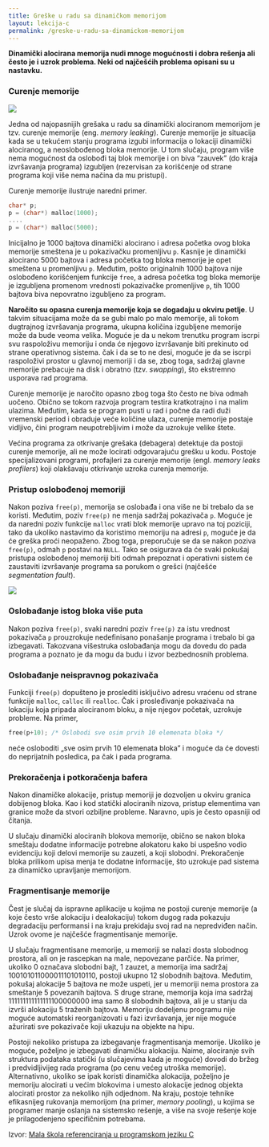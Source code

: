 ```yaml
---
title: Greške u radu sa dinamičkom memorijom
layout: lekcija-c
permalink: /greske-u-radu-sa-dinamickom-memorijom
---
```


**Dinamički alocirana memorija nudi mnoge mogućnosti i dobra rešenja ali često je i uzrok problema. Neki od najčešćih problema opisani su u nastavku.**

### Curenje memorije

![](http://www.waterdamage.co.uk/wp-content/uploads/2013/02/pipe-leak.jpg)

Jedna od najopasnijih grešaka u radu sa dinamički alociranom memorijom je tzv. curenje memorije (eng. *memory leaking*). Curenje memorije je situacija kada se u tekućem stanju programa izgubi informacija o lokaciji dinamički alociranog, a neoslobođenog bloka memorije. U tom slučaju, program više nema mogućnost da oslobođi taj blok memorije i on biva “zauvek” (do kraja izvršavanja programa) izgubljen (rezervisan za korišćenje od strane programa koji više nema načina da mu pristupi).

Curenje memorije ilustruje naredni primer.

```c
char* p;
p = (char*) malloc(1000);
....
p = (char*) malloc(5000);
```

Inicijalno je 1000 bajtova dinamički alocirano i adresa početka ovog bloka memorije smeštena je u pokazivačku promenljivu `p`. Kasnije je dinamički alocirano 5000 bajtova i adresa početka tog bloka memorije je opet smeštena u promenljivu `p`. Međutim, pošto originalnih 1000 bajtova nije oslobođeno korišćenjem funkcije `free`, a adresa početka tog bloka memorije je izgubljena promenom vrednosti pokazivačke promenljive `p`, tih 1000 bajtova biva nepovratno izgubljeno za program.

**Naročito su opasna curenja memorije koja se dogadaju u okviru petlje**. U takvim situacijama može da se gubi malo po malo memorije, ali tokom dugtrajnog izvršavanja programa, ukupna količina izgubljene memorije može da bude veoma velika. Moguće je da u nekom trenutku program iscrpi svu raspoloživu memoriju i onda će njegovo izvršavanje biti prekinuto od strane operativnog sistema. čak i da se to ne desi, moguće je da se iscrpi raspoloživi prostor u glavnoj memoriji i da se, zbog toga, sadržaj glavne memorije prebacuje na disk i obratno (tzv. *swapping*), što ekstremno usporava rad programa.

Curenje memorije je naročito opasno zbog toga što često ne biva odmah uočeno. Obično se tokom razvoja program testira kratkotrajno i na malim ulazima. Međutim, kada se program pusti u rad i počne da radi duži vremenski period i obraduje veće količine ulaza, curenje memorije postaje vidljivo, čini program neupotrebljivim i može da uzrokuje velike štete.

Većina programa za otkrivanje grešaka (debagera) detektuje da postoji curenje memorije, ali ne može locirati odgovarajuću grešku u kodu. Postoje specijalizovani programi, profajleri za curenje memorije (engl. *memory leaks profilers*) koji olakšavaju otkrivanje uzroka curenja memorije.

### Pristup oslobođenoj memoriji

Nakon poziva `free(p)`, memorija se oslobađa i ona više ne bi trebalo da se koristi. Međutim, poziv `free(p)` ne menja sadržaj pokazivača `p`. Moguće je da naredni poziv funkcije `malloc` vrati blok memorije upravo na toj poziciji, tako da ukoliko nastavimo da koristimo memoriju na adresi `p`, moguće je da će greška proći neopaženo. Zbog toga, preporučuje se da se nakon poziva `free(p)`, odmah `p` postavi na `NULL`. Tako se osigurava da će svaki pokušaj pristupa oslobođenoj memoriji biti odmah prepoznat i operativni sistem će zaustaviti izvršavanje programa sa porukom o grešci (najčešće *segmentation fault*).

![](https://imgs.xkcd.com/comics/compiler_complaint.png)

### Oslobađanje istog bloka više puta

Nakon poziva `free(p)`, svaki naredni poziv `free(p)` za istu vrednost pokazivača `p` prouzrokuje nedefinisano ponašanje programa i trebalo bi ga izbegavati. Takozvana višestruka oslobađanja mogu da dovedu do pada programa a poznato je da mogu da budu i izvor bezbednosnih problema.

### Oslobađanje neispravnog pokazivača

Funkciji `free(p)` dopušteno je proslediti isključivo adresu vraćenu od strane funkcije `malloc`, `calloc` ili `realloc`. Čak i prosleđivanje pokazivača na lokaciju koja pripada alociranom bloku, a nije njegov početak, uzrokuje probleme. Na primer,

```c
free(p+10); /* Oslobodi sve osim prvih 10 elemenata bloka */
```

neće osloboditi „sve osim prvih 10 elemenata bloka” i moguće da će dovesti do neprijatnih posledica, pa čak i pada programa.

### Prekoračenja i potkoračenja bafera

Nakon dinamičke alokacije, pristup memoriji je dozvoljen u okviru granica dobijenog bloka. Kao i kod statički alociranih nizova, pristup elementima van granice može da stvori ozbiljne probleme. Naravno, upis je često opasniji od čitanja.

U slučaju dinamički alociranih blokova memorije, obično se nakon bloka smeštaju dodatne informacije potrebne alokatoru kako bi uspešno vodio evidenciju koji delovi memorije su zauzeti, a koji slobodni. Prekoračenje bloka prilikom upisa menja te dodatne informacije, što uzrokuje pad sistema za dinamičko upravljanje memorijom.

### Fragmentisanje memorije

Čest je slučaj da ispravne aplikacije u kojima ne postoji curenje memorije (a koje često vrše alokaciju i dealokaciju) tokom dugog rada pokazuju degradaciju performansi i na kraju prekidaju svoj rad na nepredviđen način. Uzrok ovome je najčešće fragmentisanje memorije.

U slučaju fragmentisane memorije, u memoriji se nalazi dosta slobodnog prostora, ali on je rascepkan na male, nepovezane parčiće. Na primer, ukoliko 0 označava slobodni bajt, 1 zauzet, a memorija ima sadržaj 100101011000011101010110, postoji ukupno 12 slobodnih bajtova. Međutim, pokušaj alokacije 5 bajtova ne može uspeti, jer u memoriji nema prostora za smeštanje 5 povezanih bajtova. S druge strane, memorija koja ima sadržaj 111111111111111100000000 ima samo 8 slobodnih bajtova, ali je u stanju da izvrši alokaciju 5 traženih bajtova. Memoriju dodeljenu programu nije moguće automatski reorganizovati u fazi izvršavanja, jer nije moguće ažurirati sve pokazivače koji ukazuju na objekte na hipu.

Postoji nekoliko pristupa za izbegavanje fragmentisanja memorije. Ukoliko je moguće, poželjno je izbegavati dinamičku alokaciju. Naime, alociranje svih struktura podataka statički (u slučajevima kada je moguće) dovodi do bržeg i predvidljivijeg rada programa (po cenu većeg utroška memorije). Alternativno, ukoliko se ipak koristi dinamička alokacija, poželjno je memoriju alocirati u većim blokovima i umesto alokacije jednog objekta alocirati prostor za nekoliko njih odjednom. Na kraju, postoje tehnike efikasnijeg rukovanja memorijom (na primer, *memory pooling*), u kojima se programer manje oslanja na sistemsko rešenje, a više na svoje rešenje koje je prilagodenjeno specifičnim potrebama.


Izvor: [Mala škola referenciranja u programskom jeziku C](http://poincare.matf.bg.ac.rs/~jelenagr/2d/MalaSkolaPokazivaca.pdf)
